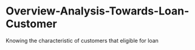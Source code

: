 # Overview-Analysis-Towards-Loan-Customer
Knowing the characteristic of customers that eligible for loan

